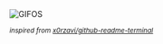 <div align="justify">
<picture>
    <source media="(prefers-color-scheme: dark)" srcset="https://i.ibb.co/KzQywP9g/output-gif.gif">
    <source media="(prefers-color-scheme: light)" srcset="https://i.ibb.co/KzQywP9g/output-gif.gif">
    <img alt="GIFOS" src="https://i.ibb.co/KzQywP9g/output-gif.gif">
</picture>

<sub><i>inspired from [x0rzavi/github-readme-terminal](https://github.com/x0rzavi/github-readme-terminal)</i></sub>

</div>

<!-- Image deletion URL: https://ibb.co/XkdJ8QzP/d710b2129d8c9e544a6a5a9c94a490fe -->